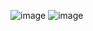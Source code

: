 ![image](https://github.com/user-attachments/assets/62c2e500-3163-477c-9454-68beb27d3893)
![image](https://github.com/user-attachments/assets/23d7ec3d-4ad8-4eb3-98a5-02fcc8e2e206)
